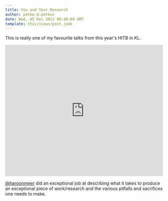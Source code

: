 ```yaml
---
title: You and Your Research
author: petko-d-petkov
date: Wed, 05 Dec 2012 00:40:04 GMT
template: this/views/post.jade
---
```


This is really one of my favourite talks from this year's HITB in KL.

<iframe width="100%" height="420" src="http://www.youtube.com/embed/JoVx_-bM8Tg" frameborder="0" allowfullscreen></iframe>

[@haroonmeer](https://twitter.com/haroonmeer) did an exceptional job at describing what it takes to produce an exceptional piece of work/research and the various pitfalls and sacrifices one needs to make.
